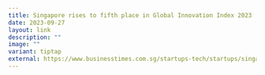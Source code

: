 ```yaml
---
title: Singapore rises to fifth place in Global Innovation Index 2023
date: 2023-09-27
layout: link
description: ""
image: ""
variant: tiptap
external: https://www.businesstimes.com.sg/startups-tech/startups/singapore-rises-fifth-place-global-innovation-index-2023
---
```

